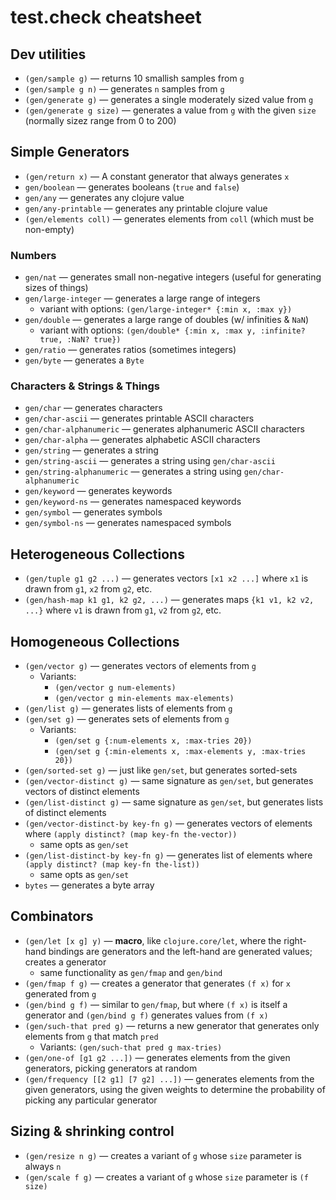 # test.check cheatsheet

## Dev utilities

- `(gen/sample g)` — returns 10 smallish samples from `g`
- `(gen/sample g n)` — generates `n` samples from `g`
- `(gen/generate g)` — generates a single moderately sized value from `g`
- `(gen/generate g size)` — generates a value from `g` with the given
  `size` (normally sizez range from 0 to 200)

## Simple Generators

- `(gen/return x)` — A constant generator that always generates `x`
- `gen/boolean` — generates booleans (`true` and `false`)
- `gen/any` — generates any clojure value
- `gen/any-printable` — generates any printable clojure value
- `(gen/elements coll)` — generates elements from `coll` (which must be non-empty)

### Numbers

- `gen/nat` — generates small non-negative integers (useful for generating sizes of things)
- `gen/large-integer` — generates a large range of integers
  - variant with options: `(gen/large-integer* {:min x, :max y})`
- `gen/double` — generates a large range of doubles (w/ infinities & `NaN`)
  - variant with options: `(gen/double* {:min x, :max y, :infinite? true, :NaN? true})`
- `gen/ratio` — generates ratios (sometimes integers)
- `gen/byte` — generates a `Byte`

### Characters & Strings & Things

- `gen/char` — generates characters
- `gen/char-ascii` — generates printable ASCII characters
- `gen/char-alphanumeric` — generates alphanumeric ASCII characters
- `gen/char-alpha` — generates alphabetic ASCII characters
- `gen/string` — generates a string
- `gen/string-ascii` — generates a string using `gen/char-ascii`
- `gen/string-alphanumeric` — generates a string using `gen/char-alphanumeric`
- `gen/keyword` — generates keywords
- `gen/keyword-ns` — generates namespaced keywords
- `gen/symbol` — generates symbols
- `gen/symbol-ns` — generates namespaced symbols

## Heterogeneous Collections

- `(gen/tuple g1 g2 ...)` — generates vectors `[x1 x2 ...]` where `x1`
  is drawn from `g1`, `x2` from `g2`, etc.
- `(gen/hash-map k1 g1, k2 g2, ...)` — generates maps `{k1 v1, k2 v2, ...}`
  where `v1` is drawn from `g1`, `v2` from `g2`, etc.


## Homogeneous Collections

- `(gen/vector g)` — generates vectors of elements from `g`
  - Variants:
    - `(gen/vector g num-elements)`
    - `(gen/vector g min-elements max-elements)`
- `(gen/list g)` — generates lists of elements from `g`
- `(gen/set g)` — generates sets of elements from `g`
  - Variants:
    - `(gen/set g {:num-elements x, :max-tries 20})`
    - `(gen/set g {:min-elements x, :max-elements y, :max-tries 20})`
- `(gen/sorted-set g)` — just like `gen/set`, but generates sorted-sets
- `(gen/vector-distinct g)` — same signature as `gen/set`, but generates
  vectors of distinct elements
- `(gen/list-distinct g)` — same signature as `gen/set`, but generates
  lists of distinct elements
- `(gen/vector-distinct-by key-fn g)` — generates vectors of elements
  where `(apply distinct? (map key-fn the-vector))`
  - same opts as `gen/set`
- `(gen/list-distinct-by key-fn g)` — generates list of elements
  where `(apply distinct? (map key-fn the-list))`
  - same opts as `gen/set`
- `bytes` — generates a byte array

## Combinators

- `(gen/let [x g] y)` — **macro**, like `clojure.core/let`, where
  the right-hand bindings are generators and the left-hand are
  generated values; creates a generator
  - same functionality as `gen/fmap` and `gen/bind`
- `(gen/fmap f g)` — creates a generator that generates `(f x)` for
  `x` generated from `g`
- `(gen/bind g f)` — similar to `gen/fmap`, but where `(f x)` is itself
  a generator and `(gen/bind g f)` generates values from `(f x)`
- `(gen/such-that pred g)` — returns a new generator that generates
  only elements from `g` that match `pred`
  - Variants: `(gen/such-that pred g max-tries)`
- `(gen/one-of [g1 g2 ...])` — generates elements from the given
  generators, picking generators at random
- `(gen/frequency [[2 g1] [7 g2] ...])` — generates elements from the
  given generators, using the given weights to determine the
  probability of picking any particular generator

## Sizing & shrinking control

- `(gen/resize n g)` — creates a variant of `g` whose `size` parameter
  is always `n`
- `(gen/scale f g)` — creates a variant of `g` whose `size` parameter
  is `(f size)`
